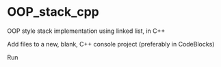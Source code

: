 # OOP_stack_cpp
OOP style stack implementation using linked list, in C++ 

Add files to a new, blank, C++ console project (preferably in CodeBlocks)

Run
